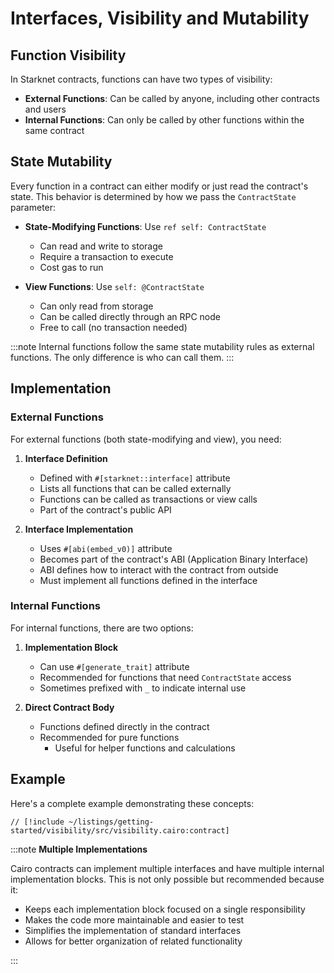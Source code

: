 # Interfaces, Visibility and Mutability

## Function Visibility

In Starknet contracts, functions can have two types of visibility:

- **External Functions**: Can be called by anyone, including other contracts and users
- **Internal Functions**: Can only be called by other functions within the same contract

## State Mutability

Every function in a contract can either modify or just read the contract's state. This behavior is determined by how we pass the `ContractState` parameter:

- **State-Modifying Functions**: Use `ref self: ContractState`
  - Can read and write to storage
  - Require a transaction to execute
  - Cost gas to run

- **View Functions**: Use `self: @ContractState`
  - Can only read from storage
  - Can be called directly through an RPC node
  - Free to call (no transaction needed)

:::note
Internal functions follow the same state mutability rules as external functions. The only difference is who can call them.
:::

## Implementation

### External Functions

For external functions (both state-modifying and view), you need:

1. **Interface Definition**
   - Defined with `#[starknet::interface]` attribute
   - Lists all functions that can be called externally
   - Functions can be called as transactions or view calls
   - Part of the contract's public API

2. **Interface Implementation**
   - Uses `#[abi(embed_v0)]` attribute
   - Becomes part of the contract's ABI (Application Binary Interface)
   - ABI defines how to interact with the contract from outside
   - Must implement all functions defined in the interface

### Internal Functions

For internal functions, there are two options:

1. **Implementation Block**
    - Can use `#[generate_trait]` attribute
    - Recommended for functions that need `ContractState` access
    - Sometimes prefixed with `_` to indicate internal use

2. **Direct Contract Body**
    - Functions defined directly in the contract
    - Recommended for pure functions
        - Useful for helper functions and calculations

## Example

Here's a complete example demonstrating these concepts:

```cairo
// [!include ~/listings/getting-started/visibility/src/visibility.cairo:contract]
```

:::note
**Multiple Implementations**

Cairo contracts can implement multiple interfaces and have multiple internal implementation blocks. This is not only possible but recommended because it:

- Keeps each implementation block focused on a single responsibility
- Makes the code more maintainable and easier to test
- Simplifies the implementation of standard interfaces
- Allows for better organization of related functionality

:::
